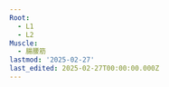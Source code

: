 ```yaml
---
Root:
  - L1
  - L2
Muscle:
  - 腸腰筋
lastmod: '2025-02-27'
last_edited: 2025-02-27T00:00:00.000Z
---
```



